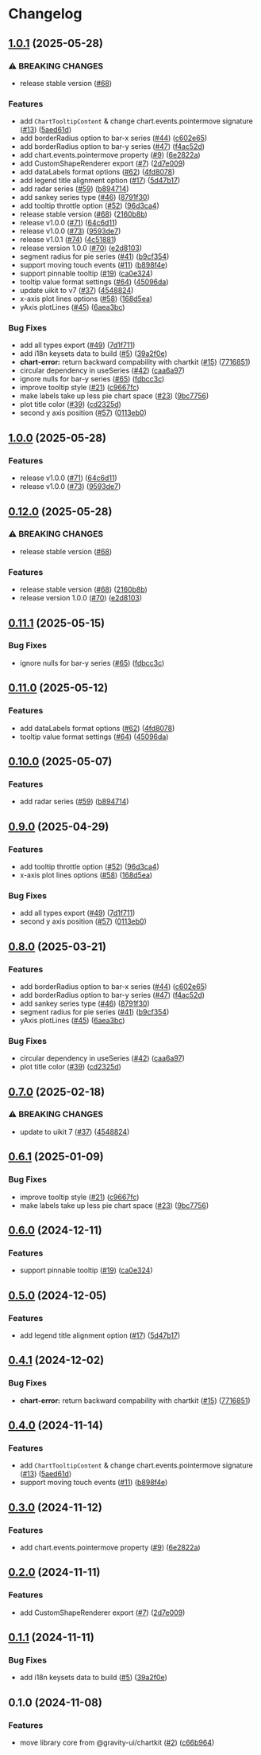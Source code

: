 # Changelog

## [1.0.1](https://github.com/gravity-ui/charts/compare/v1.0.0...v1.0.1) (2025-05-28)


### ⚠ BREAKING CHANGES

* release stable version ([#68](https://github.com/gravity-ui/charts/issues/68))

### Features

* add `ChartTooltipContent` & change chart.events.pointermove signature ([#13](https://github.com/gravity-ui/charts/issues/13)) ([5aed61d](https://github.com/gravity-ui/charts/commit/5aed61dd2e11692fff48d564d009e9a19710f6d8))
* add borderRadius option to bar-x series ([#44](https://github.com/gravity-ui/charts/issues/44)) ([c602e65](https://github.com/gravity-ui/charts/commit/c602e657c095085136a25877facf36338bf8b343))
* add borderRadius option to bar-y series ([#47](https://github.com/gravity-ui/charts/issues/47)) ([f4ac52d](https://github.com/gravity-ui/charts/commit/f4ac52d813b11c85085b05d232c51bb025ddb6b7))
* add chart.events.pointermove property ([#9](https://github.com/gravity-ui/charts/issues/9)) ([6e2822a](https://github.com/gravity-ui/charts/commit/6e2822ab49fd3650e91da81aaa69e375b62874ac))
* add CustomShapeRenderer export ([#7](https://github.com/gravity-ui/charts/issues/7)) ([2d7e009](https://github.com/gravity-ui/charts/commit/2d7e0097126814bb7de3a03ba2617fb5fdf443c7))
* add dataLabels format options ([#62](https://github.com/gravity-ui/charts/issues/62)) ([4fd8078](https://github.com/gravity-ui/charts/commit/4fd8078544be594b81d3672493e8494834945e11))
* add legend title alignment option ([#17](https://github.com/gravity-ui/charts/issues/17)) ([5d47b17](https://github.com/gravity-ui/charts/commit/5d47b170b42868cbd9ca40ae4e5aea7522ea3cfd))
* add radar series ([#59](https://github.com/gravity-ui/charts/issues/59)) ([b894714](https://github.com/gravity-ui/charts/commit/b894714497d6e7a2b4a1a913947a8ce8ec17f3ab))
* add sankey series type ([#46](https://github.com/gravity-ui/charts/issues/46)) ([8791f30](https://github.com/gravity-ui/charts/commit/8791f30e7eecf6130b70705bc37114b61285748e))
* add tooltip throttle option ([#52](https://github.com/gravity-ui/charts/issues/52)) ([96d3ca4](https://github.com/gravity-ui/charts/commit/96d3ca439b2bc6f0f2b86884061b62cc20ee7400))
* release stable version ([#68](https://github.com/gravity-ui/charts/issues/68)) ([2160b8b](https://github.com/gravity-ui/charts/commit/2160b8bf8a200503f62962bc9bcc53ce5a9e27ef))
* release v1.0.0 ([#71](https://github.com/gravity-ui/charts/issues/71)) ([64c6d11](https://github.com/gravity-ui/charts/commit/64c6d11cad222a5d0c22801ad6da292424c6ea11))
* release v1.0.0 ([#73](https://github.com/gravity-ui/charts/issues/73)) ([9593de7](https://github.com/gravity-ui/charts/commit/9593de735c8ee5e5d581168fa4b71df60f9dbdb7))
* release v1.0.1 ([#74](https://github.com/gravity-ui/charts/issues/74)) ([4c51881](https://github.com/gravity-ui/charts/commit/4c518811547bdb14f5de2f7d7e662b8f6b1970da))
* release version 1.0.0 ([#70](https://github.com/gravity-ui/charts/issues/70)) ([e2d8103](https://github.com/gravity-ui/charts/commit/e2d8103f641aa7120033bd112793f0e24bac77cd))
* segment radius for pie series ([#41](https://github.com/gravity-ui/charts/issues/41)) ([b9cf354](https://github.com/gravity-ui/charts/commit/b9cf3543e9d284978fcddaaf041815e1917c9297))
* support moving touch events ([#11](https://github.com/gravity-ui/charts/issues/11)) ([b898f4e](https://github.com/gravity-ui/charts/commit/b898f4edbababad5b3b75da44d083533a5d9081d))
* support pinnable tooltip ([#19](https://github.com/gravity-ui/charts/issues/19)) ([ca0e324](https://github.com/gravity-ui/charts/commit/ca0e32414b69bdbcd2074e8a89093e9870e8b42f))
* tooltip value format settings ([#64](https://github.com/gravity-ui/charts/issues/64)) ([45096da](https://github.com/gravity-ui/charts/commit/45096da82dd30dea8537767fa30e7c026cd0f545))
* update uikit to v7 ([#37](https://github.com/gravity-ui/charts/issues/37)) ([4548824](https://github.com/gravity-ui/charts/commit/45488248a74621020daa157ab2c1c9eadafee4be))
* x-axis plot lines options ([#58](https://github.com/gravity-ui/charts/issues/58)) ([168d5ea](https://github.com/gravity-ui/charts/commit/168d5ea9395b0f39c032611c285dc8f4a256f3a5))
* yAxis plotLines ([#45](https://github.com/gravity-ui/charts/issues/45)) ([6aea3bc](https://github.com/gravity-ui/charts/commit/6aea3bcf86facdd4a019a7e612d7ac7e27006c35))


### Bug Fixes

* add all types export ([#49](https://github.com/gravity-ui/charts/issues/49)) ([7d1f711](https://github.com/gravity-ui/charts/commit/7d1f7117320483a932946623d6c97475f78a0af0))
* add i18n keysets data to build ([#5](https://github.com/gravity-ui/charts/issues/5)) ([39a2f0e](https://github.com/gravity-ui/charts/commit/39a2f0ebd97e15041b7b00f01022be125987e9ec))
* **chart-error:** return backward compability with chartkit ([#15](https://github.com/gravity-ui/charts/issues/15)) ([7716851](https://github.com/gravity-ui/charts/commit/7716851ecc5f0622325b72f64cba903a31465ca6))
* circular dependency in useSeries ([#42](https://github.com/gravity-ui/charts/issues/42)) ([caa6a97](https://github.com/gravity-ui/charts/commit/caa6a9791013428d3cb215f5558373b01e88f3f3))
* ignore nulls for bar-y series ([#65](https://github.com/gravity-ui/charts/issues/65)) ([fdbcc3c](https://github.com/gravity-ui/charts/commit/fdbcc3c7a73ea35cb1f4c27d905ac1bc682afd34))
* improve tooltip style ([#21](https://github.com/gravity-ui/charts/issues/21)) ([c9667fc](https://github.com/gravity-ui/charts/commit/c9667fcb2191888cefbe9e28959244bfe3f5ffde))
* make labels take up less pie chart space ([#23](https://github.com/gravity-ui/charts/issues/23)) ([9bc7756](https://github.com/gravity-ui/charts/commit/9bc77560659acb29f7b10df116653966e0559560))
* plot title color ([#39](https://github.com/gravity-ui/charts/issues/39)) ([cd2325d](https://github.com/gravity-ui/charts/commit/cd2325dacdc8418a1bb8b9d8a0ece2791e2d4c21))
* second y axis position ([#57](https://github.com/gravity-ui/charts/issues/57)) ([0113eb0](https://github.com/gravity-ui/charts/commit/0113eb0e622aa69ad85e7233fe130b2073de6fc8))

## [1.0.0](https://github.com/gravity-ui/charts/compare/v0.12.0...v1.0.0) (2025-05-28)


### Features

* release v1.0.0 ([#71](https://github.com/gravity-ui/charts/issues/71)) ([64c6d11](https://github.com/gravity-ui/charts/commit/64c6d11cad222a5d0c22801ad6da292424c6ea11))
* release v1.0.0 ([#73](https://github.com/gravity-ui/charts/issues/73)) ([9593de7](https://github.com/gravity-ui/charts/commit/9593de735c8ee5e5d581168fa4b71df60f9dbdb7))

## [0.12.0](https://github.com/gravity-ui/charts/compare/v0.11.1...v0.12.0) (2025-05-28)


### ⚠ BREAKING CHANGES

* release stable version ([#68](https://github.com/gravity-ui/charts/issues/68))

### Features

* release stable version ([#68](https://github.com/gravity-ui/charts/issues/68)) ([2160b8b](https://github.com/gravity-ui/charts/commit/2160b8bf8a200503f62962bc9bcc53ce5a9e27ef))
* release version 1.0.0 ([#70](https://github.com/gravity-ui/charts/issues/70)) ([e2d8103](https://github.com/gravity-ui/charts/commit/e2d8103f641aa7120033bd112793f0e24bac77cd))

## [0.11.1](https://github.com/gravity-ui/charts/compare/v0.11.0...v0.11.1) (2025-05-15)


### Bug Fixes

* ignore nulls for bar-y series ([#65](https://github.com/gravity-ui/charts/issues/65)) ([fdbcc3c](https://github.com/gravity-ui/charts/commit/fdbcc3c7a73ea35cb1f4c27d905ac1bc682afd34))

## [0.11.0](https://github.com/gravity-ui/charts/compare/v0.10.0...v0.11.0) (2025-05-12)


### Features

* add dataLabels format options ([#62](https://github.com/gravity-ui/charts/issues/62)) ([4fd8078](https://github.com/gravity-ui/charts/commit/4fd8078544be594b81d3672493e8494834945e11))
* tooltip value format settings ([#64](https://github.com/gravity-ui/charts/issues/64)) ([45096da](https://github.com/gravity-ui/charts/commit/45096da82dd30dea8537767fa30e7c026cd0f545))

## [0.10.0](https://github.com/gravity-ui/charts/compare/v0.9.0...v0.10.0) (2025-05-07)


### Features

* add radar series ([#59](https://github.com/gravity-ui/charts/issues/59)) ([b894714](https://github.com/gravity-ui/charts/commit/b894714497d6e7a2b4a1a913947a8ce8ec17f3ab))

## [0.9.0](https://github.com/gravity-ui/charts/compare/v0.8.0...v0.9.0) (2025-04-29)


### Features

* add tooltip throttle option ([#52](https://github.com/gravity-ui/charts/issues/52)) ([96d3ca4](https://github.com/gravity-ui/charts/commit/96d3ca439b2bc6f0f2b86884061b62cc20ee7400))
* x-axis plot lines options ([#58](https://github.com/gravity-ui/charts/issues/58)) ([168d5ea](https://github.com/gravity-ui/charts/commit/168d5ea9395b0f39c032611c285dc8f4a256f3a5))


### Bug Fixes

* add all types export ([#49](https://github.com/gravity-ui/charts/issues/49)) ([7d1f711](https://github.com/gravity-ui/charts/commit/7d1f7117320483a932946623d6c97475f78a0af0))
* second y axis position ([#57](https://github.com/gravity-ui/charts/issues/57)) ([0113eb0](https://github.com/gravity-ui/charts/commit/0113eb0e622aa69ad85e7233fe130b2073de6fc8))

## [0.8.0](https://github.com/gravity-ui/charts/compare/v0.7.0...v0.8.0) (2025-03-21)


### Features

* add borderRadius option to bar-x series ([#44](https://github.com/gravity-ui/charts/issues/44)) ([c602e65](https://github.com/gravity-ui/charts/commit/c602e657c095085136a25877facf36338bf8b343))
* add borderRadius option to bar-y series ([#47](https://github.com/gravity-ui/charts/issues/47)) ([f4ac52d](https://github.com/gravity-ui/charts/commit/f4ac52d813b11c85085b05d232c51bb025ddb6b7))
* add sankey series type ([#46](https://github.com/gravity-ui/charts/issues/46)) ([8791f30](https://github.com/gravity-ui/charts/commit/8791f30e7eecf6130b70705bc37114b61285748e))
* segment radius for pie series ([#41](https://github.com/gravity-ui/charts/issues/41)) ([b9cf354](https://github.com/gravity-ui/charts/commit/b9cf3543e9d284978fcddaaf041815e1917c9297))
* yAxis plotLines ([#45](https://github.com/gravity-ui/charts/issues/45)) ([6aea3bc](https://github.com/gravity-ui/charts/commit/6aea3bcf86facdd4a019a7e612d7ac7e27006c35))


### Bug Fixes

* circular dependency in useSeries ([#42](https://github.com/gravity-ui/charts/issues/42)) ([caa6a97](https://github.com/gravity-ui/charts/commit/caa6a9791013428d3cb215f5558373b01e88f3f3))
* plot title color ([#39](https://github.com/gravity-ui/charts/issues/39)) ([cd2325d](https://github.com/gravity-ui/charts/commit/cd2325dacdc8418a1bb8b9d8a0ece2791e2d4c21))

## [0.7.0](https://github.com/gravity-ui/charts/compare/v0.6.1...v0.7.0) (2025-02-18)


### ⚠ BREAKING CHANGES

* update to uikit 7 ([#37](https://github.com/gravity-ui/charts/issues/37)) ([4548824](https://github.com/gravity-ui/charts/commit/45488248a74621020daa157ab2c1c9eadafee4be))

## [0.6.1](https://github.com/gravity-ui/charts/compare/v0.6.0...v0.6.1) (2025-01-09)


### Bug Fixes

* improve tooltip style ([#21](https://github.com/gravity-ui/charts/issues/21)) ([c9667fc](https://github.com/gravity-ui/charts/commit/c9667fcb2191888cefbe9e28959244bfe3f5ffde))
* make labels take up less pie chart space ([#23](https://github.com/gravity-ui/charts/issues/23)) ([9bc7756](https://github.com/gravity-ui/charts/commit/9bc77560659acb29f7b10df116653966e0559560))

## [0.6.0](https://github.com/gravity-ui/charts/compare/v0.5.0...v0.6.0) (2024-12-11)


### Features

* support pinnable tooltip ([#19](https://github.com/gravity-ui/charts/issues/19)) ([ca0e324](https://github.com/gravity-ui/charts/commit/ca0e32414b69bdbcd2074e8a89093e9870e8b42f))

## [0.5.0](https://github.com/gravity-ui/charts/compare/v0.4.1...v0.5.0) (2024-12-05)


### Features

* add legend title alignment option ([#17](https://github.com/gravity-ui/charts/issues/17)) ([5d47b17](https://github.com/gravity-ui/charts/commit/5d47b170b42868cbd9ca40ae4e5aea7522ea3cfd))

## [0.4.1](https://github.com/gravity-ui/charts/compare/v0.4.0...v0.4.1) (2024-12-02)


### Bug Fixes

* **chart-error:** return backward compability with chartkit ([#15](https://github.com/gravity-ui/charts/issues/15)) ([7716851](https://github.com/gravity-ui/charts/commit/7716851ecc5f0622325b72f64cba903a31465ca6))

## [0.4.0](https://github.com/gravity-ui/charts/compare/v0.3.0...v0.4.0) (2024-11-14)


### Features

* add `ChartTooltipContent` & change chart.events.pointermove signature ([#13](https://github.com/gravity-ui/charts/issues/13)) ([5aed61d](https://github.com/gravity-ui/charts/commit/5aed61dd2e11692fff48d564d009e9a19710f6d8))
* support moving touch events ([#11](https://github.com/gravity-ui/charts/issues/11)) ([b898f4e](https://github.com/gravity-ui/charts/commit/b898f4edbababad5b3b75da44d083533a5d9081d))

## [0.3.0](https://github.com/gravity-ui/charts/compare/v0.2.0...v0.3.0) (2024-11-12)


### Features

* add chart.events.pointermove property ([#9](https://github.com/gravity-ui/charts/issues/9)) ([6e2822a](https://github.com/gravity-ui/charts/commit/6e2822ab49fd3650e91da81aaa69e375b62874ac))

## [0.2.0](https://github.com/gravity-ui/charts/compare/v0.1.1...v0.2.0) (2024-11-11)


### Features

* add CustomShapeRenderer export ([#7](https://github.com/gravity-ui/charts/issues/7)) ([2d7e009](https://github.com/gravity-ui/charts/commit/2d7e0097126814bb7de3a03ba2617fb5fdf443c7))

## [0.1.1](https://github.com/gravity-ui/charts/compare/v1.0.0...v1.0.1) (2024-11-11)


### Bug Fixes

* add i18n keysets data to build ([#5](https://github.com/gravity-ui/charts/issues/5)) ([39a2f0e](https://github.com/gravity-ui/charts/commit/39a2f0ebd97e15041b7b00f01022be125987e9ec))

## 0.1.0 (2024-11-08)


### Features

* move library core from @gravity-ui/chartkit ([#2](https://github.com/gravity-ui/charts/issues/2)) ([c66b964](https://github.com/gravity-ui/charts/commit/c66b96436ab811fc0e05a6aecec06da75cfdf7fd))
